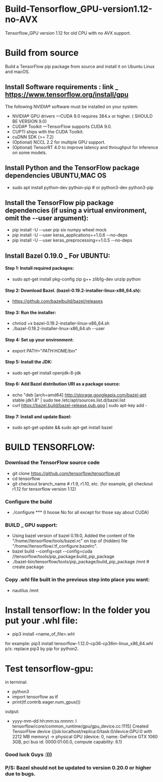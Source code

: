 # Build-Tensorflow_GPU-version1.12-no-AVX
Tensorflow_GPU version 1.12 for old CPU with no AVX support.

# Build from source
Build a TensorFlow pip package from source and install it on Ubuntu Linux and macOS.

## Install Software requirements : link _ https://www.tensorflow.org/install/gpu
The following NVIDIA® software must be installed on your system:

- NVIDIA® GPU drivers —CUDA 9.0 requires 384.x or higher. ( SHOULD BE VERSION 9.0)
- CUDA® Toolkit —TensorFlow supports CUDA 9.0.
- CUPTI ships with the CUDA Toolkit.
- cuDNN SDK (>= 7.2)
- (Optional) NCCL 2.2 for multiple GPU support.
- (Optional) TensorRT 4.0 to improve latency and throughput for inference on some models.

## Install Python and the TensorFlow package dependencies UBUNTU,MAC OS
- sudo apt install python-dev python-pip  # or python3-dev python3-pip

## Install the TensorFlow pip package dependencies (if using a virtual environment, omit the --user argument):
- pip install -U --user pip six numpy wheel mock
- pip install -U --user keras_applications==1.0.6 --no-deps
- pip install -U --user keras_preprocessing==1.0.5 --no-deps

## Install Bazel 0.19.0 _ For UBUNTU:
#### Step 1: Install required packages:
- sudo apt-get install pkg-config zip g++ zlib1g-dev unzip python

#### Step 2: Download Bazel. (bazel-0.19.2-installer-linux-x86_64.sh):
- https://github.com/bazelbuild/bazel/releases

#### Step 3: Run the installer:
- chmod +x bazel-0.19.2-installer-linux-x86_64.sh
- ./bazel-0.19.2-installer-linux-x86_64.sh --user

#### Step 4: Set up your environment:
- export PATH="$PATH:$HOME/bin"

#### Step 5: Install the JDK:
- sudo apt-get install openjdk-8-jdk

#### Step 6: Add Bazel distribution URI as a package source:
- echo "deb [arch=amd64] http://storage.googleapis.com/bazel-apt stable jdk1.8" | sudo tee /etc/apt/sources.list.d/bazel.list
- curl https://bazel.build/bazel-release.pub.gpg | sudo apt-key add -

#### Step 7: Install and update Bazel:
- sudo apt-get update && sudo apt-get install bazel

# BUILD TENSORFLOW:
### Download the TensorFlow source code
- git clone https://github.com/tensorflow/tensorflow.git
- cd tensorflow
- git checkout branch_name  # r1.9, r1.10, etc. (for example, git checkout r1.12 for tensorflow version 1.12)

### Configure the build
- ./configure
*** (I hoose No for all except for those say about CUDA)

### BUILD _ GPU support:
- Using bazel version of bazel 0.19.0, Added the content of file "/home/<user>/tensorflow/tools/bazel.rc" on top of (hidden) file "/home/<user>/tensorflow/.tf_configure.bazelrc".
- bazel build --config=opt --config=cuda //tensorflow/tools/pip_package:build_pip_package
- ./bazel-bin/tensorflow/tools/pip_package/build_pip_package /mnt  # create package

### Copy .whl file built in the previous step into place you want:
- nautilus /mnt

# Install tensorflow: In the folder you put your .whl file:
- pip3 install <name_of_file>.whl

for example: pip3 install tensorflow-1.12.0-cp36-cp36m-linux_x86_64.whl
p/s: replace pip3 by pip for python2.

# Test tensorflow-gpu:
in terminal: 
- python3
- import tensorflow as tf
- print(tf.contrib.eager.num_gpus())

output:
- yyyy-mm-dd hh:mm:ss.nnnnn: I tensorflow/core/common_runtime/gpu/gpu_device.cc:1115] Created TensorFlow device (/job:localhost/replica:0/task:0/device:GPU:0 with 2212 MB memory) -> physical GPU (device: 0, name: GeForce GTX 1060 3GB, pci bus id: 0000:01:00.0, compute capability: 6.1)

### Good luck Guys :))) 




### P/S: Bazel should not be updated to version 0.20.0 or higher due to bugs.


